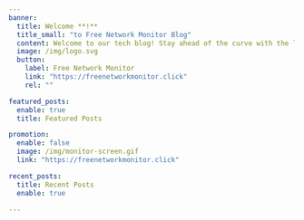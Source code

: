 ```yaml
---
banner:
  title: Welcome **!**
  title_small: "to Free Network Monitor Blog"
  content: Welcome to our tech blog! Stay ahead of the curve with the latest insights in cybersecurity, network monitoring, website development, and more. Our experts bring you exciting tips, tricks, and trends, empowering you in today's digital landscape.
  image: /img/logo.svg
  button:
    label: Free Network Monitor
    link: "https://freenetworkmonitor.click"
    rel: ""

featured_posts:
  enable: true
  title: Featured Posts

promotion:
  enable: false
  image: /img/monitor-screen.gif
  link: "https://freenetworkmonitor.click"

recent_posts:
  title: Recent Posts
  enable: true

---
```

